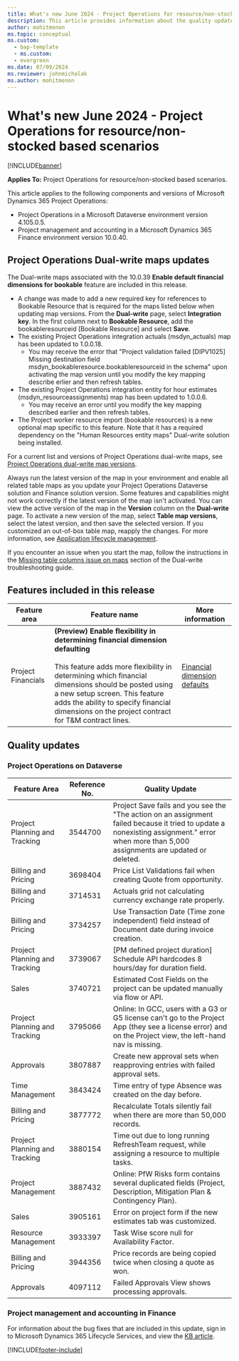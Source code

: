 ```yaml
---
title: What's new June 2024 - Project Operations for resource/non-stocked based scenarios
description: This article provides information about the quality updates that are available in the June 2024 release of Microsoft Dynamics 365 Project Operations for resource/non-stocked based scenarios.
author: mohitmenon
ms.topic: conceptual
ms.custom: 
  - bap-template
  - ms.custom:
  - evergreen
ms.date: 07/09/2024
ms.reviewer: johnmichalak
ms.author: mohitmenon
---
```


# What's new June 2024 - Project Operations for resource/non-stocked based scenarios

[!INCLUDE[banner](../includes/banner.md)]

**Applies To:**  Project Operations for resource/non-stocked based scenarios.

This article applies to the following components and versions of Microsoft Dynamics 365 Project Operations:

- Project Operations in a Microsoft Dataverse environment version 4.105.0.5.
- Project management and accounting in a Microsoft Dynamics 365 Finance environment version 10.0.40.

## Project Operations Dual-write maps updates

The Dual-write maps associated with the 10.0.39 **Enable default financial dimensions for bookable** feature are included in this release.

- A change was made to add a new required key for references to Bookable Resource that is required for the maps listed below when updating map versions. From the **Dual-write** page, select **Integration key**. In the first column next to **Bookable Resource**, add the bookableresourceid [Bookable Resource] and select **Save**.
- The existing Project Operations integration actuals (msdyn_actuals) map has been updated to 1.0.0.18.
  - You may receive the error that "Project validation failed [DIPV1025] Missing destination field msdyn_bookableresource.bookableresourceid in the schema" upon activating the map version until you modify the key mapping describe erlier and then refresh tables.
- The existing Project Operations integration entity for hour estimates (msdyn_resourceassignments) map has been updated to 1.0.0.6.
  - You may receive an error until you modify the key mapping described earlier and then refresh tables.
- The Project worker resource import (bookable resources) is a new optional map specific to this feature. Note that it has a required dependency on the "Human Resources entity maps" Dual-write solution being installed.

For a current list and versions of Project Operations dual-write maps, see [Project Operations dual-write map versions](../environment/resource-dual-write-maps.md).

Always run the latest version of the map in your environment and enable all related table maps as you update your Project Operations Dataverse solution and Finance solution version. Some features and capabilities might not work correctly if the latest version of the map isn't activated. You can view the active version of the map in the **Version** column on the **Dual-write** page. To activate a new version of the map, select **Table map versions**, select the latest version, and then save the selected version. If you customized an out-of-box table map, reapply the changes. For more information, see [Application lifecycle management](https://github.com/MicrosoftDocs/dynamics-365-project-operations-pr/blob/PO_RN_UR39_Nov23/dynamics365/fin-ops-core/dev-itpro/data-entities/dual-write/app-lifecycle-management).

If you encounter an issue when you start the map, follow the instructions in the [Missing table columns issue on maps](https://github.com/MicrosoftDocs/dynamics-365-project-operations-pr/blob/PO_RN_UR39_Nov23/dynamics365/fin-ops-core/dev-itpro/data-entities/dual-write/dual-write-troubleshooting-finops-upgrades#missing-table-columns-issue-on-maps) section of the Dual-write troubleshooting guide.

## Features included in this release

| **Feature area** | **Feature name** | **More information** |
| --- | --- | --- |
| Project Financials | **(Preview) Enable flexibility in determining financial dimension defaulting** <br><br> This feature adds more flexibility in determining which financial dimensions should be posted using a new setup screen. This feature adds the ability to specify financial dimensions on the project contract for T&M contract lines.| [Financial dimension defaults](../project-accounting/financial-dimension-defaults.md)  |

## Quality updates

### Project Operations on Dataverse

| **Feature Area** | **Reference No.** | **Quality Update** |
| --- | --- | --- |
|Project Planning and Tracking|	3544700|	Project Save fails and you see the "The action on an assignment failed because it tried to update a nonexisting assignment." error when more than 5,000 assignments are updated or deleted.|
|Billing and Pricing|	3698404|	Price List Validations fail when creating Quote from opportunity.|
|Billing and Pricing|	3714531|	Actuals grid not calculating currency exchange rate properly.|
|Billing and Pricing|	3734257|	Use Transaction Date (Time zone independent) field instead of Document date during invoice creation. |
|Project Planning and Tracking|	3739067|	[PM defined project duration] Schedule API hardcodes 8 hours/day for duration field.|
|Sales|	3740721|	Estimated Cost Fields on the project can be updated manually via flow or API.|
|Project Planning and Tracking|	3795066|	Online: In GCC, users with a G3 or G5 license can't go to the Project App (they see a license error) and on the Project view, the left-hand nav is missing.|
|Approvals|	3807887|	Create new approval sets when reapproving entries with failed approval sets.|
|Time Management|	3843424|	Time entry of type Absence was created on the day before.|
|Billing and Pricing|	3877772|	Recalculate Totals silently fail when there are more than 50,000 records.|
|Project Planning and Tracking|	3880154|	Time out due to long running RefreshTeam request, while assigning a resource to multiple tasks.|
|Project Management|	3887432|	Online: PfW Risks form contains several duplicated fields (Project, Description, Mitigation Plan & Contingency Plan).|
|Sales|	3905161|	Error on project form if the new estimates tab was customized.|
|Resource Management|	3933397|	Task Wise score null for Availability Factor.|
|Billing and Pricing|	3944356|	Price records are being copied twice when closing a quote as won.|
|Approvals|	4097112|	Failed Approvals View shows processing approvals.|

### Project management and accounting in Finance

For information about the bug fixes that are included in this update, sign in to Microsoft Dynamics 365 Lifecycle Services, and view the [KB article](https://fix.lcs.dynamics.com/Issue/Details?kb=0&bugId=936136&dbType=3&qc=4bfbc812bab8c497f0747156b4e6faa90d7d73b55226bc7406f2a9b71839162e).

[!INCLUDE[footer-include](../includes/footer-banner.md)]
